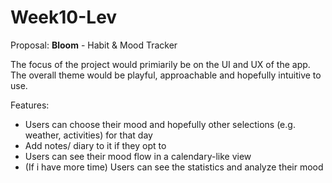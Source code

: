 # Week10-Lev

Proposal:
**Bloom** - Habit & Mood Tracker

The focus of the project would primiarily be on the UI and UX of the app. The overall theme would be playful, approachable and hopefully intuitive to use. 

Features:
- Users can choose their mood and hopefully other selections (e.g. weather, activities) for that day
- Add notes/ diary to it if they opt to
- Users can see their mood flow in a calendary-like view
- (If i have more time) Users can see the statistics and analyze their mood  

